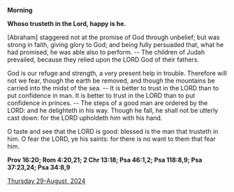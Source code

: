 **Morning**

**Whoso trusteth in the Lord, happy is he.**
 
[Abraham] staggered not at the promise of God through unbelief; but was strong in faith, giving glory to God; and being fully persuaded that, what he had promised, he was able also to perform. -- The children of Judah prevailed, because they relied upon the LORD God of their fathers.
 
God is our refuge and strength, a very present help in trouble. Therefore will not we fear, though the earth be removed, and though the mountains be carried into the midst of the sea. -- It is better to trust in the LORD than to put confidence in man. It is better to trust in the LORD than to put confidence in princes. -- The steps of a good man are ordered by the LORD: and he delighteth in his way. Though he fall, he shall not be utterly cast down: for the LORD upholdeth him with his hand.
 
O taste and see that the LORD is good: blessed is the man that trusteth in him. O fear the LORD, ye his saints: for there is no want to them that fear him.  

**Prov 16:20; Rom 4:20,21; 2 Chr 13:18; Psa 46:1,2; Psa 118:8,9; Psa 37:23,24; Psa 34:8,9**

[Thursday 29-August, 2024](https://t.me/daily_light)
